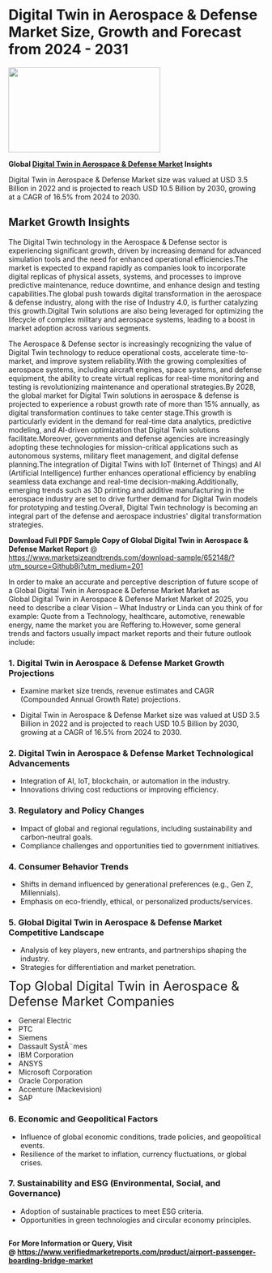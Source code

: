 <H1>Digital Twin in Aerospace & Defense Market Size, Growth and Forecast from 2024 - 2031</H1><img class="aligncenter size-medium wp-image-584254" src="https://thirdeyenews.in/wp-content/uploads/2024/09/Global-Market-Research-300x168.jpeg" alt="" width="300" height="168" /><p><strong>Global&nbsp;<a href="https://www.marketsizeandtrends.com/download-sample/652148/?utm_source=Github8j?utm_medium=201">Digital Twin in Aerospace & Defense Market</a> Insights</strong></p><p>Digital Twin in Aerospace & Defense Market size was valued at USD 3.5 Billion in 2022 and is projected to reach USD 10.5 Billion by 2030, growing at a CAGR of 16.5% from 2024 to 2030.</p><p><h2>Market Growth Insights</h2> <p>The Digital Twin technology in the Aerospace & Defense sector is experiencing significant growth, driven by increasing demand for advanced simulation tools and the need for enhanced operational efficiencies.The market is expected to expand rapidly as companies look to incorporate digital replicas of physical assets, systems, and processes to improve predictive maintenance, reduce downtime, and enhance design and testing capabilities.The global push towards digital transformation in the aerospace & defense industry, along with the rise of Industry 4.0, is further catalyzing this growth.Digital Twin solutions are also being leveraged for optimizing the lifecycle of complex military and aerospace systems, leading to a boost in market adoption across various segments.</p> <p>The Aerospace & Defense sector is increasingly recognizing the value of Digital Twin technology to reduce operational costs, accelerate time-to-market, and improve system reliability.With the growing complexities of aerospace systems, including aircraft engines, space systems, and defense equipment, the ability to create virtual replicas for real-time monitoring and testing is revolutionizing maintenance and operational strategies.By 2028, the global market for Digital Twin solutions in aerospace & defense is projected to experience a robust growth rate of more than 15% annually, as digital transformation continues to take center stage.This growth is particularly evident in the demand for real-time data analytics, predictive modeling, and AI-driven optimization that Digital Twin solutions facilitate.Moreover, governments and defense agencies are increasingly adopting these technologies for mission-critical applications such as autonomous systems, military fleet management, and digital defense planning.The integration of Digital Twins with IoT (Internet of Things) and AI (Artificial Intelligence) further enhances operational efficiency by enabling seamless data exchange and real-time decision-making.Additionally, emerging trends such as 3D printing and additive manufacturing in the aerospace industry are set to drive further demand for Digital Twin models for prototyping and testing.Overall, Digital Twin technology is becoming an integral part of the defense and aerospace industries' digital transformation strategies.</p> <p><span class=""><strong>Download Full PDF Sample Copy of Global Digital Twin in Aerospace & Defense Market Report</strong> @ <a href="https://www.marketsizeandtrends.com/download-sample/652148/?utm_source=Github8j?utm_medium=201" target="_blank">https://www.marketsizeandtrends.com/download-sample/652148/?utm_source=Github8j?utm_medium=201</a></span></p><p>In order to make an accurate and perceptive description of future scope of a Global&nbsp;Digital Twin in Aerospace & Defense Market Market as Global&nbsp;Digital Twin in Aerospace & Defense Market Market of 2025, you need to describe a clear Vision &ndash; What Industry or Linda can you think of for example: Quote from a Technology, healthcare, automotive, renewable energy, name the market you are Reffering to.However, some general trends and factors usually impact market reports and their future outlook include:</p><h3>1.&nbsp;<strong>Digital Twin in Aerospace & Defense Market Growth Projections</strong></h3><ul><li>Examine market size trends, revenue estimates and CAGR (Compounded Annual Growth Rate) projections.</li><li><p>Digital Twin in Aerospace & Defense Market size was valued at USD 3.5 Billion in 2022 and is projected to reach USD 10.5 Billion by 2030, growing at a CAGR of 16.5% from 2024 to 2030.</p></li></ul><h3>2.&nbsp;<strong>Digital Twin in Aerospace & Defense Market Technological Advancements</strong></h3><ul><li>Integration of AI, IoT, blockchain, or automation in the industry.</li><li>Innovations driving cost reductions or improving efficiency.</li></ul><h3>3.&nbsp;<strong>Regulatory and Policy Changes</strong></h3><ul><li>Impact of global and regional regulations, including sustainability and carbon-neutral goals.</li><li>Compliance challenges and opportunities tied to government initiatives.</li></ul><h3>4.&nbsp;<strong>Consumer Behavior Trends</strong></h3><ul><li>Shifts in demand influenced by generational preferences (e.g., Gen Z, Millennials).</li><li>Emphasis on eco-friendly, ethical, or personalized products/services.</li></ul><h3>5.&nbsp;<strong>Global Digital Twin in Aerospace & Defense Market Competitive Landscape</strong></h3><ul><li>Analysis of key players, new entrants, and partnerships shaping the industry.</li><li>Strategies for differentiation and market penetration.</li></ul><p data-pm-slice="1 1 []"><span style="color: inherit; font-family: inherit; font-size: 25px;">Top Global Digital Twin in Aerospace & Defense Market Companies</span></p><div class="" data-test-id=""><p><li>General Electric</li><li> PTC</li><li> Siemens</li><li> Dassault SystÃ¨mes</li><li> IBM Corporation</li><li> ANSYS</li><li> Microsoft Corporation</li><li> Oracle Corporation</li><li> Accenture (Mackevision)</li><li> SAP</li></p></div><h3>6.&nbsp;<strong>Economic and Geopolitical Factors</strong></h3><ul><li>Influence of global economic conditions, trade policies, and geopolitical events.</li><li>Resilience of the market to inflation, currency fluctuations, or global crises.</li></ul><h3>7.&nbsp;<strong>Sustainability and ESG (Environmental, Social, and Governance)</strong></h3><ul><li>Adoption of sustainable practices to meet ESG criteria.</li><li>Opportunities in green technologies and circular economy principles.</li></ul><h2><strong style="font-size: 14px;">For More Information or Query, Visit @&nbsp;</strong><a style="background-color: #ffffff; font-size: 14px;" href="https://www.marketsizeandtrends.com/report/digital-twin-in-aerospace-defense-market/" target="_blank">https://www.verifiedmarketreports.com/product/airport-passenger-boarding-bridge-market</a></h2>